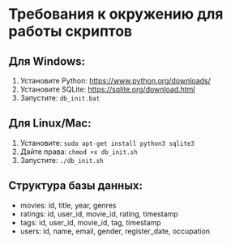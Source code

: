 # Требования к окружению для работы скриптов

## Для Windows:
1. Установите Python: https://www.python.org/downloads/
2. Установите SQLite: https://sqlite.org/download.html
3. Запустите: `db_init.bat`

## Для Linux/Mac:
1. Установите: `sudo apt-get install python3 sqlite3`
2. Дайте права: `chmod +x db_init.sh`
3. Запустите: `./db_init.sh`

## Структура базы данных:
- movies: id, title, year, genres
- ratings: id, user_id, movie_id, rating, timestamp  
- tags: id, user_id, movie_id, tag, timestamp
- users: id, name, email, gender, register_date, occupation